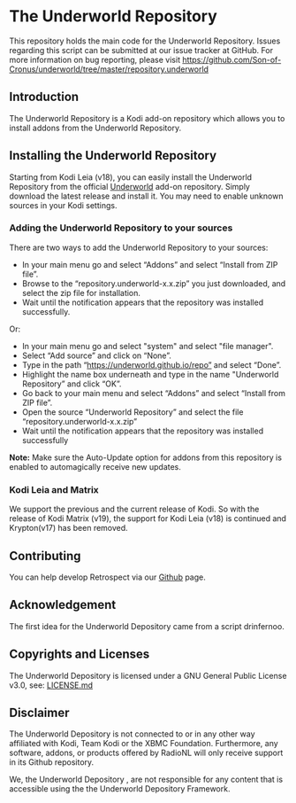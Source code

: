 # The Underworld Repository
This repository holds the main code for the Underworld Repository. Issues regarding this script can be submitted at our issue tracker at GitHub. For more information on bug reporting, please visit https://github.com/Son-of-Cronus/underworld/tree/master/repository.underworld
## Introduction
The Underworld Repository is a Kodi add-on repository which allows you to install addons from the Underworld Repository.
## Installing the Underworld Repository
Starting from Kodi Leia (v18), you can easily install the Underworld Repository from the official <a href="https://github.com/Son-of-Cronus/underworld/tree/master/repository.underworld/" rel="nofollow">Underworld</a> add-on repository. Simply download the latest release and install it. You may need to enable unknown sources in your Kodi settings.
### Adding the Underworld Repository to your sources
There are two ways to add the Underworld Repository to your sources:
- In your main menu go and select “Addons” and select “Install from ZIP file”.
- Browse to the “repository.underworld-x.x.zip” you just downloaded, and select the zip file for installation.
- Wait until the notification appears that the repository was installed successfully.

Or:

- In your main menu go and select "system" and select "file manager".
- Select “Add source” and click on “None”.
- Type in the path “https://underworld.github.io/repo” and select “Done”.
- Highlight the name box underneath and type in the name "Underworld Repository” and click “OK”.
- Go back to your main menu and select “Addons” and select “Install from ZIP file”.
- Open the source “Underworld Repository” and select the file “repository.underworld-x.x.zip”
- Wait until the notification appears that the repository was installed successfully

<strong>Note:</strong> Make sure the Auto-Update option for addons from this repository is enabled to automagically receive new updates.

### Kodi Leia and Matrix
We support the previous and the current release of Kodi. So with the release of Kodi Matrix (v19), the support for Kodi Leia (v18) is continued and Krypton(v17) has been removed.
## Contributing
You can help develop Retrospect via our <a href="https://github.com/Son-of-Cronus/underworld/tree/master/repository.underworld" rel="nofollow">Github</a> page.
## Acknowledgement
The first idea for the Underworld Depository came from a script drinfernoo.
## Copyrights and Licenses
The Underworld Depository is licensed under a GNU General Public License v3.0, see: <a href="https://github.com/Son-of-Cronus/underworld/blob/master/LICENSE.md" rel="nofollow">LICENSE.md</a>
## Disclaimer
The Underworld Depository is not connected to or in any other way affiliated with Kodi, Team Kodi or the XBMC Foundation. Furthermore, any software, addons, or products offered by RadioNL will only receive support in its Github repository.

We, the Underworld Depository , are not responsible for any content that is accessible using the the Underworld Depository  Framework.
